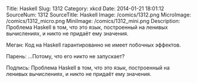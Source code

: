 Title: Haskell 
Slug: 1312 
Category: xkcd 
Date: 2014-01-21 18:01:12 
SourceNum: 1312 
SourceTitle: Haskell 
Image: /comics/1312.png 
MicroImage: /comics/1312_micro.png 
MiniImage: /comics/1312_mini.png 
Description: Проблема Haskell в том, что это язык, построенный на ленивых вычислениях, и никто не придаёт ему значения. 

Меган: Код на Haskell гарантированно не имеет побочных эффектов.

Парень: …Потому, что его никто не запускает?

Подпись: Проблема Haskell в том, что это язык, построенный на ленивых вычислениях, и никто не придаёт ему значения.